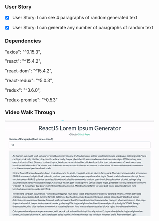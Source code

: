 ### User Story

- [x] User Story: I can see 4 paragraphs of random generated text

- [x] User Story: I can generate any number of paragraphs of random text

### Dependencies

  "axios": "^0.15.3",

  "react": "^15.4.2",

  "react-dom": "^15.4.2",

  "react-redux": "^5.0.3",

  "redux": "^3.6.0",

  "redux-promise": "^0.5.3"


### Video Walk Through
![](https://github.com/kuanhsuh/ReactJS_randomtextgenerator/blob/master/demo.gif)
